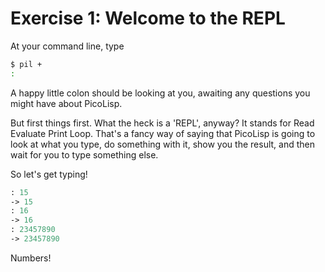 # Exercise 1: Welcome to the REPL

At your command line, type
```bash
$ pil +
:
```
A happy little colon should be looking at you, awaiting any questions you might have about PicoLisp.

But first things first. What the heck is a 'REPL', anyway? It stands for Read Evaluate Print Loop. That's a fancy way of saying that PicoLisp is going to look at what you type, do something with it, show you the result, and then wait for you to type something else.

So let's get typing!
```lisp
: 15
-> 15
: 16
-> 16
: 23457890
-> 23457890
```
Numbers! 


